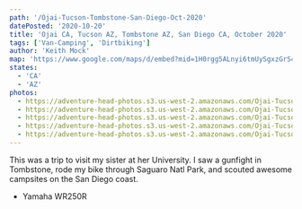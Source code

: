 ```yaml
---
path: '/Ojai-Tucson-Tombstone-San-Diego-Oct-2020'
datePosted: '2020-10-20'
title: 'Ojai CA, Tucson AZ, Tombstone AZ, San Diego CA, October 2020'
tags: ['Van-Camping', 'Dirtbiking']
author: 'Keith Mock'
map: 'https://www.google.com/maps/d/embed?mid=1H0rgg5ALnyi6tmUySgxzGrS4WVCiWZ3K'
states:
  - 'CA'
  - 'AZ'
photos:
  - https://adventure-head-photos.s3.us-west-2.amazonaws.com/Ojai-Tucson-Tombstone-SD-Oct-2020/IMG_6293.JPG
  - https://adventure-head-photos.s3.us-west-2.amazonaws.com/Ojai-Tucson-Tombstone-SD-Oct-2020/IMG_6283.JPG
  - https://adventure-head-photos.s3.us-west-2.amazonaws.com/Ojai-Tucson-Tombstone-SD-Oct-2020/IMG_6317.JPG
  - https://adventure-head-photos.s3.us-west-2.amazonaws.com/Ojai-Tucson-Tombstone-SD-Oct-2020/IMG_6326.JPG
  - https://adventure-head-photos.s3.us-west-2.amazonaws.com/Ojai-Tucson-Tombstone-SD-Oct-2020/IMG_6349.JPG
---
```


This was a trip to visit my sister at her University. I saw a gunfight in Tombstone, rode my bike through Saguaro Natl Park, and scouted awesome campsites on the San Diego coast.

- Yamaha WR250R
